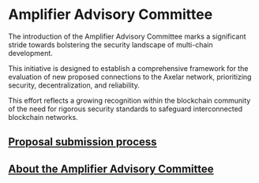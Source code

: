 # Amplifier Advisory Committee

The introduction of the Amplifier Advisory Committee marks a significant stride towards bolstering the security landscape of multi-chain development. 

This initiative is designed to establish a comprehensive framework for the evaluation of new proposed connections to the Axelar network, prioritizing security, decentralization, and reliability. 

This effort reflects a growing recognition within the blockchain community of the need for rigorous security standards to safeguard interconnected blockchain networks.

## [Proposal submission process](docs/Integrators/SUBMIT_PROPOSAL.md)

## [About the Amplifier Advisory Committee](docs/SECURITY_ADVISORY_COMMITTEE/AMPLIFIER_ADVISORY_COMMITTEE.md)
